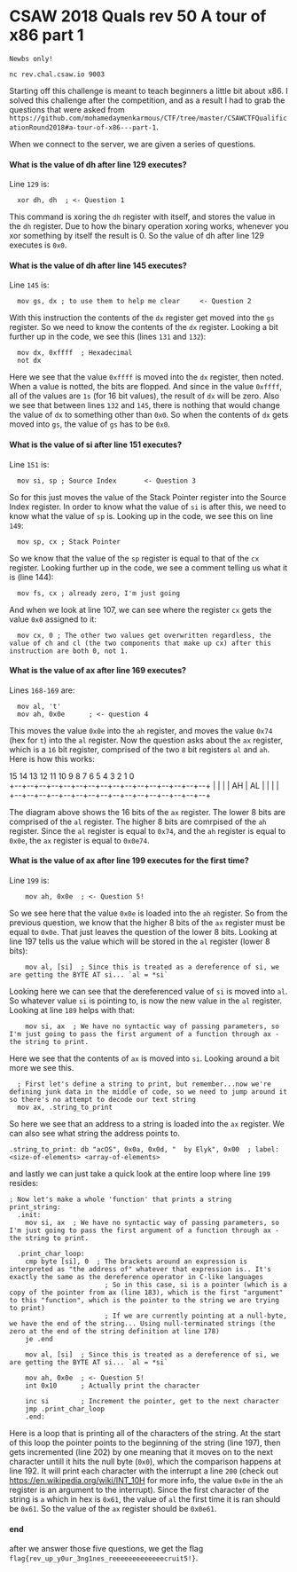 # CSAW 2018 Quals rev 50 A tour of x86 part 1

```
Newbs only!

nc rev.chal.csaw.io 9003
```

Starting off this challenge is meant to teach beginners a little bit about x86. I solved this challenge after the competition, and as a result I had to grab the questions that were asked from `https://github.com/mohamedaymenkarmous/CTF/tree/master/CSAWCTFQualificationRound2018#a-tour-of-x86---part-1`.

When we connect to the server, we are given a series of questions. 

#### What is the value of dh after line 129 executes?

Line `129` is:
```
  xor dh, dh  ; <- Question 1
```

This command is xoring the `dh` register with itself, and stores the value in the `dh` register. Due to how the binary operation xoring works, whenever you xor something by itself the result is 0. So the value of dh after line 129 executes is `0x0`.

#### What is the value of dh after line 145 executes?

Line `145` is:
```
  mov gs, dx ; to use them to help me clear     <- Question 2
```

With this instruction the contents of the `dx` register get moved into the `gs` register. So we need to know the contents of the `dx` register. Looking a bit further up in the code, we see this (lines `131` and `132`):

```
  mov dx, 0xffff  ; Hexadecimal
  not dx
```

Here we see that the value `0xffff` is moved into the `dx` register, then noted. When a value is notted, the bits are flopped. And since in the value `0xffff`, all of the values are `1s` (for 16 bit values), the result of `dx` will be zero. Also we see that between lines `132` and `145`, there is nothing that would change the value of `dx` to something other than `0x0`. So when the contents of `dx` gets moved into `gs`, the value of `gs` has to be `0x0`.

#### What is the value of si after line 151 executes?

Line `151` is:
```
  mov si, sp ; Source Index       <- Question 3
```

So for this just moves the value of the Stack Pointer register into the Source Index register. In order to know what the value of `si` is after this, we need to know what the value of `sp` is. Looking up in the code, we see this on line `149`:

```
  mov sp, cx ; Stack Pointer
```

So we know that the value of the `sp` register is equal to that of the `cx` register. Looking further up in the code, we see a comment telling us what it is (line 144):

```
  mov fs, cx ; already zero, I'm just going
```

And when we look at line 107, we can see where the register `cx` gets the value `0x0` assigned to it:

```
  mov cx, 0 ; The other two values get overwritten regardless, the value of ch and cl (the two components that make up cx) after this instruction are both 0, not 1.
```


#### What is the value of ax after line 169 executes?

Lines `168-169` are:
```
  mov al, 't'
  mov ah, 0x0e      ; <- question 4
```

This moves the value `0x0e` into the `ah` register, and moves the value `0x74` (hex for `t`) into the `al` register. Now the question asks about the `ax` register, which is a `16` bit register, comprised of the two `8` bit registers `al` and `ah`. Here is how this works:

 15 14 13 12 11 10 9  8  7  6  5  4  3  2  1  0                  
+--+--+--+--+--+--+--+--+--+--+--+--+--+--+--+--+
|         				|						|
|           AH          |			AL			|
|                       |                       |
+--+--+--+--+--+--+--+--+--+--+--+--+--+--+--+--+

The diagram above shows the 16 bits of the `ax` register. The lower 8 bits are comprised of the `al` register. The higher 8 bits are comrpised of the `ah` register. Since the `al` register is equal to `0x74`, and the `ah` register is equal to `0x0e`, the `ax` register is equal to `0x0e74`.

#### What is the value of ax after line 199 executes for the first time?

Line `199` is:
```
    mov ah, 0x0e  ; <- Question 5!
```

So we see here that the value `0x0e` is loaded into the `ah` register. So from the previous question, we know that the higher 8 bits of the `ax` register must be equal to `0x0e`. That just leaves the question of the lower 8 bits. Looking at line 197 tells us the value which will be stored in the `al` register (lower 8 bits):

```
    mov al, [si]  ; Since this is treated as a dereference of si, we are getting the BYTE AT si... `al = *si`
```

Looking here we can see that the dereferenced value of `si` is moved into `al`. So whatever value `si` is pointing to, is now the new value in the `al` register. Looking at line `189` helps with that:

```
    mov si, ax  ; We have no syntactic way of passing parameters, so I'm just going to pass the first argument of a function through ax - the string to print.
```

Here we see that the contents of `ax` is moved into `si`. Looking around a bit more we see this.

```
  ; First let's define a string to print, but remember...now we're defining junk data in the middle of code, so we need to jump around it so there's no attempt to decode our text string
  mov ax, .string_to_print
```

So here we see that an address to a string is loaded into the `ax` register. We can also see what string the address points to. 

```
.string_to_print: db "acOS", 0x0a, 0x0d, "  by Elyk", 0x00  ; label: <size-of-elements> <array-of-elements>
```

and lastly we can just take a quick look at the entire loop where line `199` resides:

```
; Now let's make a whole 'function' that prints a string
print_string:
  .init:
    mov si, ax  ; We have no syntactic way of passing parameters, so I'm just going to pass the first argument of a function through ax - the string to print.

  .print_char_loop:
    cmp byte [si], 0  ; The brackets around an expression is interpreted as "the address of" whatever that expression is.. It's exactly the same as the dereference operator in C-like languages
                        ; So in this case, si is a pointer (which is a copy of the pointer from ax (line 183), which is the first "argument" to this "function", which is the pointer to the string we are trying to print)
                        ; If we are currently pointing at a null-byte, we have the end of the string... Using null-terminated strings (the zero at the end of the string definition at line 178)
    je .end
   
    mov al, [si]  ; Since this is treated as a dereference of si, we are getting the BYTE AT si... `al = *si`

    mov ah, 0x0e  ; <- Question 5!
    int 0x10      ; Actually print the character
 
    inc si        ; Increment the pointer, get to the next character
    jmp .print_char_loop
    .end:
```

Here is a loop that is printing all of the characters of the string. At the start of this loop the pointer points to the beginning of the string (line 197), then gets incremented (line 202) by one meaning that it moves on to the next character untill it hits the null byte (`0x0`), which the comparison happens at line 192. It will print each character with the interrupt a line `200` (check out https://en.wikipedia.org/wiki/INT_10H for more info, the value `0x0e` in the `ah` register is an argument to the interrupt). Since the first character of the string is `a` which in hex is `0x61`, the value of `al` the first time it is ran should be `0x61`. So the value of the `ax` register should be `0x0e61`. 

#### end

after we answer those five questions, we get the flag `flag{rev_up_y0ur_3ng1nes_reeeeeeeeeeeeecruit5!}`.
